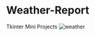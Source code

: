 # Weather-Report
Tkinter Mini Projects
![weather](https://user-images.githubusercontent.com/17993648/124180749-45645280-da7a-11eb-81dd-ffc0e0d0c355.jpg)
